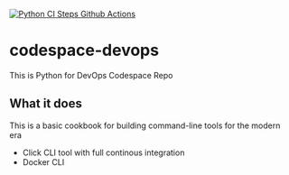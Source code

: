 [![Python CI Steps Github Actions](https://github.com/olu-salem/codespace-devops/actions/workflows/main.yml/badge.svg)](https://github.com/olu-salem/codespace-devops/actions/workflows/main.yml)

# codespace-devops
This is Python for DevOps Codespace Repo

## What it does

This is a basic cookbook for building command-line tools for the modern era

* Click CLI tool with full continous integration
* Docker CLI
